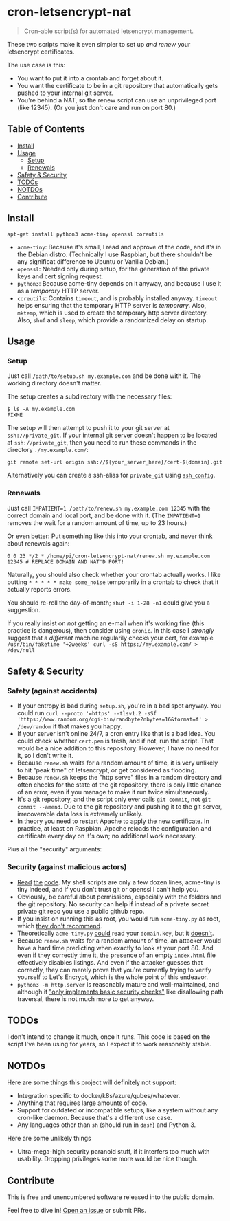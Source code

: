 # cron-letsencrypt-nat

> Cron-able script(s) for automated letsencrypt management.

These two scripts make it even simpler to set up *and renew* your letsencrypt certificates.

The use case is this:
- You want to put it into a crontab and forget about it.
- You want the certificate to be in a git repository that automatically gets pushed to your internal git server.
- You're behind a NAT, so the renew script can use an unprivileged port (like 12345). (Or you just don't care and run on port 80.)

## Table of Contents

- [Install](#install)
- [Usage](#usage)
  - [Setup](#setup)
  - [Renewals](#renewals)
- [Safety & Security](#safety---security)
- [TODOs](#todos)
- [NOTDOs](#notdos)
- [Contribute](#contribute)

## Install

`apt-get install python3 acme-tiny openssl coreutils`

- `acme-tiny`: Because it's small, I read and approve of the code, and it's in the Debian distro. (Technically I use Raspbian, but there shouldn't be any significat difference to Ubuntu or Vanilla Debian.)
- `openssl`: Needed only during setup, for the generation of the private keys and cert signing request.
- `python3`: Because acme-tiny depends on it anyway, and because I use it as a *temporary* HTTP server.
- `coreutils`: Contains `timeout`, and is probably installed anyway. `timeout` helps ensuring that the temporary HTTP server is *temporary*. Also, `mktemp`, which is used to create the temporary http server directory. Also, `shuf` and `sleep`, which provide a randomized delay on startup.

## Usage

### Setup

Just call `/path/to/setup.sh my.example.com` and be done with it.
The working directory doesn't matter.

The setup creates a subdirectory with the necessary files:
```
$ ls -A my.example.com
FIXME
```

The setup will then attempt to push it to your git server at `ssh://private_git`.
If your internal git server doesn't happen to be located at
`ssh://private_git`, then you need to run these commands in the directory `./my.example.com/`:
```
git remote set-url origin ssh://${your_server_here}/cert-${domain}.git
```
Alternatively you can create a ssh-alias for `private_git` using [`ssh_config`](https://www.ssh.com/ssh/config/).

### Renewals

Just call `IMPATIENT=1 /path/to/renew.sh my.example.com 12345` with the correct domain and local port, and be done with it.
(The `IMPATIENT=1` removes the wait for a random amount of time, up to 23 hours.)

Or even better: Put something like this into your crontab, and never think about renewals again:
```
0 0 23 */2 * /home/pi/cron-letsencrypt-nat/renew.sh my.example.com 12345 # REPLACE DOMAIN AND NAT'D PORT!
```

Naturally, you should also check whether your crontab actually works. I like putting `* * * * * make some_noise` temporarily in a crontab to check that it actually reports errors.

You should re-roll the day-of-month; `shuf -i 1-28 -n1` could give you a suggestion.

If you really insist on *not* getting an e-mail when it's working fine (this practice is dangerous), then consider using `cronic`. In this case I *strongly* suggest that a *different* machine regularily checks your cert, for example `/usr/bin/faketime '+2weeks' curl -sS https://my.example.com/ > /dev/null`

## Safety & Security

### Safety (against accidents)

- If your entropy is bad during `setup.sh`, you're in a bad spot anyway. You could run `curl --proto '=https' --tlsv1.2 -sSf 'https://www.random.org/cgi-bin/randbyte?nbytes=16&format=f' > /dev/random` if that makes you happy.
- If your server isn't online 24/7, a cron entry like that is a bad idea. You could check whether `cert.pem` is fresh, and if not, run the script. That would be a nice addition to this repository. However, I have no need for it, so I don't write it.
- Because `renew.sh` waits for a random amount of time, it is very unlikely to hit "peak time" of letsencrypt, or get considered as flooding.
- Because `renew.sh` keeps the "http serve" files in a random directory and often checks for the state of the git repository, there is only little chance of an error, even if you manage to make it run twice simultaneously.
- It's a git repository, and the script only ever calls `git commit`, not `git commit --amend`. Due to the git repository and pushing it to the git server, irrecoverable data loss is extremely unlikely.
- In theory you need to restart Apache to apply the new certificate. In practice, at least on Raspbian, Apache reloads the configuration and certificate every day on it's own; no additional work necessary.

Plus all the "security" arguments:

### Security (against malicious actors)

- [Read](https://github.com/BenWiederhake/cron-letsencrypt-nat/blob/master/setup.sh) [the](https://github.com/BenWiederhake/cron-letsencrypt-nat/blob/master/renew.sh) [code](https://github.com/diafygi/acme-tiny/blob/master/acme_tiny.py). My shell scripts are only a few dozen lines, acme-tiny is tiny indeed, and if you don't trust git or openssl I can't help you.
- Obviously, be careful about permissions, especially with the folders and the git repository. No security can help if instead of a private secret private git repo you use a public github repo.
- If you insist on running this as root, you would run `acme-tiny.py` as root, which [they don't recommend](https://github.com/diafygi/acme-tiny#permissions).
- Theoretically `acme-tiny.py` [could](https://github.com/diafygi/acme-tiny#permissions) read your `domain.key`, but it [doesn't](https://github.com/diafygi/acme-tiny/blob/master/acme_tiny.py).
- Because `renew.sh` waits for a random amount of time, an attacker would have a hard time predicting when exactly to look at your port 80. And even if they correctly time it, the presence of an empty `index.html` file effectively disables listings. And even if the attacker guesses that correctly, they can merely prove that you're currently trying to verify yourself to Let's Encrypt, which is the whole point of this endeavor.
- `python3 -m http.server` is reasonably mature and well-maintained, and although it ["only implements basic security checks"](https://docs.python.org/3/library/http.server.html) like disallowing path traversal, there is not much more to get anyway.

## TODOs

I don't intend to change it much, once it runs.
This code is based on the script I've been using for years, so I expect it to work reasonably stable.

## NOTDOs

Here are some things this project will definitely not support:
* Integration specific to docker/k8s/azure/qubes/whatever.
* Anything that requires large amounts of code.
* Support for outdated or incompatible setups, like a system without any cron-like daemon. Because that's a different use case.
* Any languages other than `sh` (should run in `dash`) and Python 3.

Here are some unlikely things 
* Ultra-mega-high security paranoid stuff, if it interfers too much with usability. Dropping privileges some more would be nice though.

## Contribute

This is free and unencumbered software released into the public domain.

Feel free to dive in! [Open an issue](https://github.com/BenWiederhake/cron-letsencrypt-nat/issues/new) or submit PRs.
